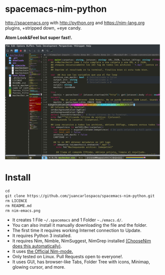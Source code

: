 # spacemacs-nim-python

http://spacemacs.org with http://python.org and https://nim-lang.org plugins, +stripped down, +eye candy.

**Atom Look&Feel but super fast!.**

![Spacemacs](nim-emacs.png)


# Install

```
cd
git clone https://github.com/juancarlospaco/spacemacs-nim-python.git
rm LICENCE
rm README.md
rm nim-emacs.png
```

- It creates 1 File `~/.spacemacs` and 1 Folder `~./emacs.d/`.
- You can also install it manually downloading the file and the folder.
- The first time it requires working Internet connection to Update.
- It requires Python 3 installed.
- It requires Nim, Nimble, NimSuggest, NimGrep installed [(ChooseNim does this automatically)](https://nim-lang.org/install_unix.html).
- It uses [the Official Nim-mode.](https://github.com/nim-lang/nim-mode)
- Only tested on Linux. Pull Requests open to everyone!.
- It uses GUI, has browser-like Tabs, Folder Tree with icons, Minimap, glowing cursor, and more.
